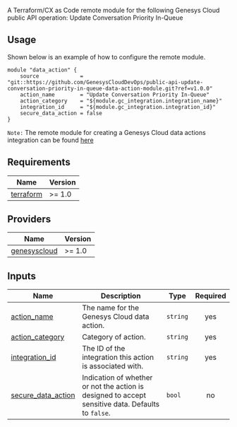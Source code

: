 A Terraform/CX as Code remote module for the following Genesys Cloud public API operation: Update Conversation Priority In-Queue

## Usage

Shown below is an example of how to configure the remote module.

```hcl
module "data_action" {
    source             = "git::https://github.com/GenesysCloudDevOps/public-api-update-conversation-priority-in-queue-data-action-module.git?ref=v1.0.0"
    action_name        = "Update Conversation Priority In-Queue"
    action_category    = "${module.gc_integration.integration_name}"
    integration_id     = "${module.gc_integration.integration_id}"
    secure_data_action = false
}
```

`Note:` The remote module for creating a Genesys Cloud data actions integration can be found [here](https://github.com/GenesysCloudDevOps/public-api-data-actions-integration-module "Opens github.com/GenesysCloudDevOps/public-api-data-actions-integration-module")

## Requirements

| Name | Version |
|------|---------|
| <a name="provider_terraform"></a>[terraform](https://www.terraform.io/) | >= 1.0 |

## Providers

| Name | Version |
|------|---------|
| <a name="provider_genesyscloud"></a> [genesyscloud](https://registry.terraform.io/providers/MyPureCloud/genesyscloud/latest) | >= 1.0|


## Inputs

| Name | Description | Type | Required |
|------|-------------|------|:--------:|
| <a name="action_name"></a> [action_name](#action\_\name)  | The name for the Genesys Cloud data action. | `string` | yes |
| <a name="action_category"></a> [action_category](#action\_\category)  | Category of action. | `string` | yes |
| <a name="integration_id"></a> [integration_id](#integration\_\id)  | The ID of the integration this action is associated with. | `string` | yes |
| <a name="secure_data_action"></a> [secure_data_action](#integration\_\id)  | Indication of whether or not the action is designed to accept sensitive data. Defaults to `false`. | `bool` | no |